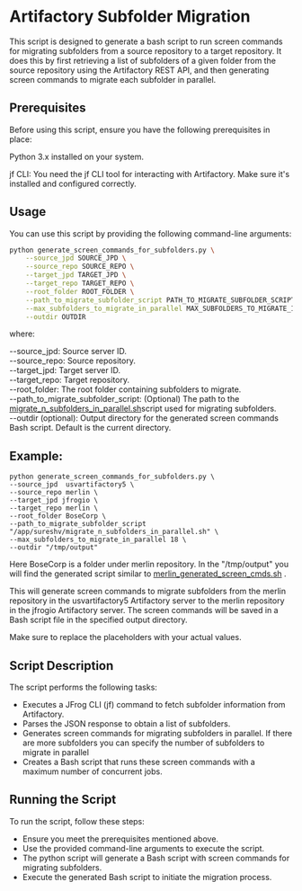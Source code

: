 # Artifactory Subfolder Migration

This script is designed to generate a bash script to run screen commands for migrating subfolders  from a source repository to a target repository. It does this by first retrieving a list of subfolders of a given folder from the source repository using the Artifactory REST API, and then generating screen commands to migrate each subfolder in parallel.

## Prerequisites
Before using this script, ensure you have the following prerequisites in place:

Python 3.x installed on your system.

jf CLI: You need the jf CLI tool for interacting with Artifactory. Make sure it's installed and configured correctly.

## Usage

You can use this script by providing the following command-line arguments:

```bash
python generate_screen_commands_for_subfolders.py \
    --source_jpd SOURCE_JPD \
    --source_repo SOURCE_REPO \
    --target_jpd TARGET_JPD \
    --target_repo TARGET_REPO \
    --root_folder ROOT_FOLDER \
    --path_to_migrate_subfolder_script PATH_TO_MIGRATE_SUBFOLDER_SCRIPT \
    --max_subfolders_to_migrate_in_parallel MAX_SUBFOLDERS_TO_MIGRATE_IN_PARALLEL \
    --outdir OUTDIR

```
where:

--source_jpd: Source server ID.  
--source_repo: Source repository.  
--target_jpd: Target server ID.  
--target_repo: Target repository.  
--root_folder:  The root folder containing subfolders to migrate.  
--path_to_migrate_subfolder_script: (Optional) The path to the [migrate_n_subfolders_in_parallel.sh](../transfer-artifacts-in-sub_folders_in_parallel/migrate_n_subfolders_in_parallel.sh)script used for migrating subfolders.  
--outdir (optional): Output directory for the generated screen commands Bash script. Default is the current directory.

## Example:
```
python generate_screen_commands_for_subfolders.py \
--source_jpd  usvartifactory5 \
--source_repo merlin \
--target_jpd jfrogio \
--target_repo merlin \
--root_folder BoseCorp \
--path_to_migrate_subfolder_script "/app/sureshv/migrate_n_subfolders_in_parallel.sh" \
--max_subfolders_to_migrate_in_parallel 18 \
--outdir "/tmp/output"
```
Here BoseCorp is a folder under merlin repository.
In the  "/tmp/output" you will find the  generated script similar to [merlin_generated_screen_cmds.sh](output/merlin_generated_screen_cmds.sh) .

This will generate screen commands to migrate subfolders from the merlin repository in the usvartifactory5 Artifactory server to the merlin repository in the jfrogio Artifactory server. The screen commands will be saved in a Bash script file in the specified output directory.

Make sure to replace the placeholders with your actual values.

## Script Description
The script performs the following tasks:

- Executes a JFrog CLI (jf) command to fetch subfolder information from Artifactory.
- Parses the JSON response to obtain a list of subfolders.
- Generates screen commands for migrating subfolders in parallel. If there are more subfolders you can specify the number of subfolders to migrate in parallel
- Creates a Bash script that runs these screen commands with a maximum number of concurrent jobs.

## Running the Script
To run the script, follow these steps:

- Ensure you meet the prerequisites mentioned above.
- Use the provided command-line arguments to execute the script.
- The python script will generate a Bash script with screen commands for migrating subfolders.
- Execute the generated Bash script to initiate the migration process.